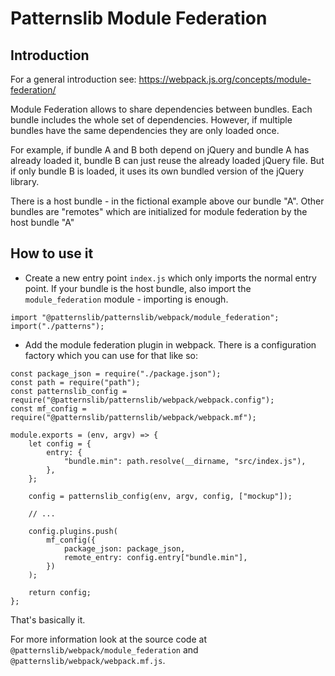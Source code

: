 # Patternslib Module Federation

## Introduction

For a general introduction see: https://webpack.js.org/concepts/module-federation/

Module Federation allows to share dependencies between bundles. 
Each bundle includes the whole set of dependencies.
However, if multiple bundles have the same dependencies they are only loaded once.

For example, if bundle A and B both depend on jQuery and bundle A has already loaded it, bundle B can just reuse the already loaded jQuery file.
But if only bundle B is loaded, it uses its own bundled version of the jQuery library.

There is a host bundle - in the fictional example above our bundle "A".
Other bundles are "remotes" which are initialized for module federation by the host bundle "A"


## How to use it

- Create a new entry point ``index.js`` which only imports the normal entry point.
  If your bundle is the host bundle, also import the ``module_federation`` module - importing is enough.

```
import "@patternslib/patternslib/webpack/module_federation";
import("./patterns");
```

- Add the module federation plugin in webpack. There is a configuration factory which you can use for that like so:

```
const package_json = require("./package.json");
const path = require("path");
const patternslib_config = require("@patternslib/patternslib/webpack/webpack.config");
const mf_config = require("@patternslib/patternslib/webpack/webpack.mf");

module.exports = (env, argv) => {
    let config = {
        entry: {
            "bundle.min": path.resolve(__dirname, "src/index.js"),
        },
    };

    config = patternslib_config(env, argv, config, ["mockup"]);

    // ...

    config.plugins.push(
        mf_config({
            package_json: package_json,
            remote_entry: config.entry["bundle.min"],
        })
    );

    return config;
};
```

That's basically it.

For more information look at the source code at ``@patternslib/webpack/module_federation`` and ``@patternslib/webpack/webpack.mf.js``.

